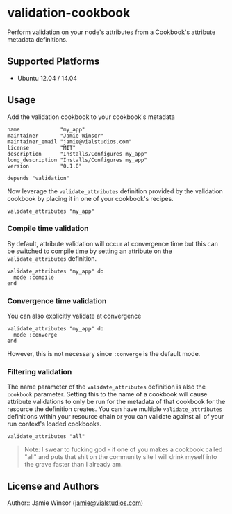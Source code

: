 # validation-cookbook

Perform validation on your node's attributes from a Cookbook's attribute metadata definitions.

## Supported Platforms

* Ubuntu 12.04 / 14.04

## Usage

Add the validation cookbook to your cookbook's metadata

```
name             "my_app"
maintainer       "Jamie Winsor"
maintainer_email "jamie@vialstudios.com"
license          "MIT"
description      "Installs/Configures my_app"
long_description "Installs/Configures my_app"
version          "0.1.0"

depends "validation"
```

Now leverage the `validate_attributes` definition provided by the validation cookbook by placing it in one of your cookbook's recipes.

```
validate_attributes "my_app"
```

### Compile time validation

By default, attribute validation will occur at convergence time but this can be switched to compile time by setting an attribute on the `validate_attributes` definition.

```
validate_attributes "my_app" do
  mode :compile
end
```

### Convergence time validation

You can also explicitly validate at convergence

```
validate_attributes "my_app" do
  mode :converge
end
```

However, this is not necessary since `:converge` is the default mode.

### Filtering validation

The name parameter of the `validate_attributes` definition is also the `cookbook` parameter. Setting this to the name of a cookbook will cause attribute validations to only be run for the metadata of that cookbook for the resource the definition creates. You can have multiple `validate_attributes` definitions within your resource chain or you can validate against all of your run context's loaded cookbooks.

```
validate_attributes "all"
```

> Note: I swear to fucking god - if one of you makes a cookbook called "all" and puts that shit on the community site I will drink myself into the grave faster than I already am.

## License and Authors

Author:: Jamie Winsor (<jamie@vialstudios.com>)
